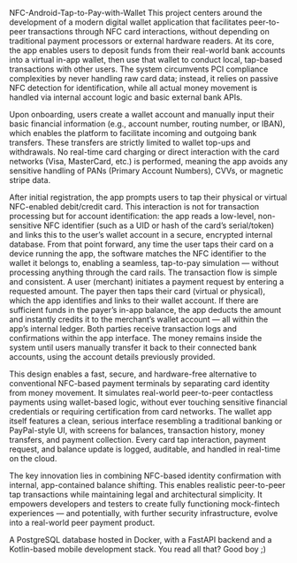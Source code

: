 NFC-Android-Tap-to-Pay-with-Wallet
This project centers around the development of a modern digital wallet application that facilitates peer-to-peer transactions through NFC card interactions, without depending on traditional payment processors or external hardware readers. At its core, the app enables users to deposit funds from their real-world bank accounts into a virtual in-app wallet, then use that wallet to conduct local, tap-based transactions with other users. The system circumvents PCI compliance complexities by never handling raw card data; instead, it relies on passive NFC detection for identification, while all actual money movement is handled via internal account logic and basic external bank APIs.

Upon onboarding, users create a wallet account and manually input their basic financial information (e.g., account number, routing number, or IBAN), which enables the platform to facilitate incoming and outgoing bank transfers. These transfers are strictly limited to wallet top-ups and withdrawals. No real-time card charging or direct interaction with the card networks (Visa, MasterCard, etc.) is performed, meaning the app avoids any sensitive handling of PANs (Primary Account Numbers), CVVs, or magnetic stripe data.

After initial registration, the app prompts users to tap their physical or virtual NFC-enabled debit/credit card. This interaction is not for transaction processing but for account identification: the app reads a low-level, non-sensitive NFC identifier (such as a UID or hash of the card’s serial/token) and links this to the user’s wallet account in a secure, encrypted internal database. From that point forward, any time the user taps their card on a device running the app, the software matches the NFC identifier to the wallet it belongs to, enabling a seamless, tap-to-pay simulation — without processing anything through the card rails. The transaction flow is simple and consistent. A user (merchant) initiates a payment request by entering a requested amount. The payer then taps their card (virtual or physical), which the app identifies and links to their wallet account. If there are sufficient funds in the payer’s in-app balance, the app deducts the amount and instantly credits it to the merchant’s wallet account — all within the app’s internal ledger. Both parties receive transaction logs and confirmations within the app interface. The money remains inside the system until users manually transfer it back to their connected bank accounts, using the account details previously provided.

This design enables a fast, secure, and hardware-free alternative to conventional NFC-based payment terminals by separating card identity from money movement. It simulates real-world peer-to-peer contactless payments using wallet-based logic, without ever touching sensitive financial credentials or requiring certification from card networks. The wallet app itself features a clean, serious interface resembling a traditional banking or PayPal-style UI, with screens for balances, transaction history, money transfers, and payment collection. Every card tap interaction, payment request, and balance update is logged, auditable, and handled in real-time on the cloud.

The key innovation lies in combining NFC-based identity confirmation with internal, app-contained balance shifting. This enables realistic peer-to-peer tap transactions while maintaining legal and architectural simplicity. It empowers developers and testers to create fully functioning mock-fintech experiences — and potentially, with further security infrastructure, evolve into a real-world peer payment product.

A PostgreSQL database hosted in Docker, with a FastAPI backend and a Kotlin-based mobile development stack. You read all that? Good boy ;)
